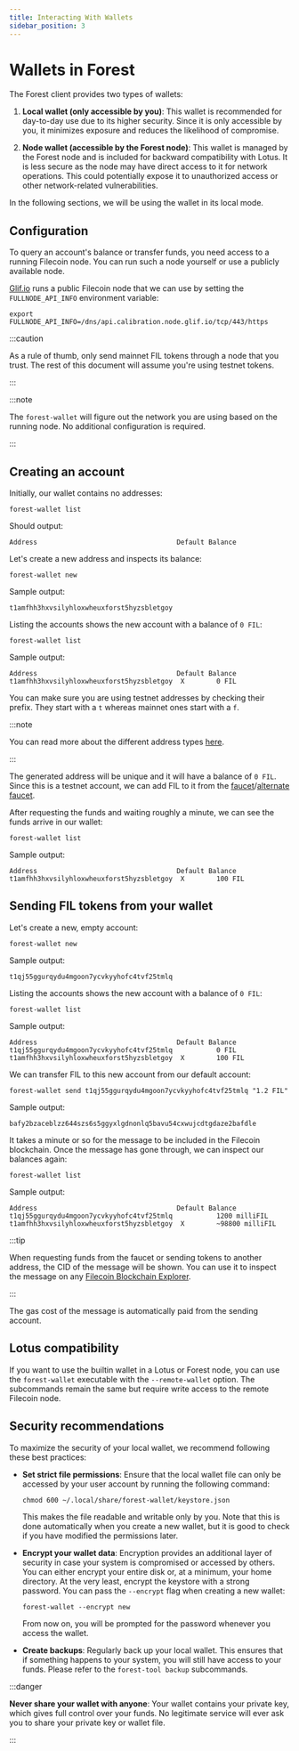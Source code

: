 ```yaml
---
title: Interacting With Wallets
sidebar_position: 3
---
```


# Wallets in Forest

The Forest client provides two types of wallets:

1. **Local wallet (only accessible by you)**: This wallet is recommended for day-to-day use due to its higher security. Since it is only accessible by you, it minimizes exposure and reduces the likelihood of compromise.

2. **Node wallet (accessible by the Forest node)**: This wallet is managed by the Forest node and is included for backward compatibility with Lotus. It is less secure as the node may have direct access to it for network operations. This could potentially expose it to unauthorized access or other network-related vulnerabilities.

In the following sections, we will be using the wallet in its local mode.

## Configuration

To query an account's balance or transfer funds, you need access to a running Filecoin node. You can run such a node yourself or use a publicly available node.

[Glif.io](https://www.glif.io/en) runs a public Filecoin node that we can use by setting the `FULLNODE_API_INFO` environment variable:

```shell
export FULLNODE_API_INFO=/dns/api.calibration.node.glif.io/tcp/443/https
```

:::caution

As a rule of thumb, only send mainnet FIL tokens through a node that you trust.
The rest of this document will assume you're using testnet tokens.

:::

:::note

The `forest-wallet` will figure out the network you are using based on the running node. No additional configuration is required.

:::

## Creating an account

Initially, our wallet contains no addresses:

```shell
forest-wallet list
```

Should output:

```console
Address                                   Default Balance
```

Let's create a new address and inspects its balance:

```shell
forest-wallet new
```

Sample output:

```console
t1amfhh3hxvsilyhloxwheuxforst5hyzsbletgoy
```

Listing the accounts shows the new account with a balance of `0 FIL`:

```shell
forest-wallet list
```

Sample output:

```console
Address                                   Default Balance
t1amfhh3hxvsilyhloxwheuxforst5hyzsbletgoy  X        0 FIL
```

You can make sure you are using testnet addresses by checking their prefix. They start with a `t` whereas mainnet ones start with a `f`.

:::note

You can read more about the different address types [here](https://docs.filecoin.io/smart-contracts/filecoin-evm-runtime/address-types).

:::

The generated address will be unique and it will have a balance of `0 FIL`.
Since this is a testnet account, we can add FIL to it from the [faucet](https://faucet.calibnet.chainsafe-fil.io/funds.html)/[alternate faucet](https://faucet.triangleplatform.com/filecoin/calibration).

After requesting the funds and waiting roughly a minute, we can see the funds arrive in our wallet:

```shell
forest-wallet list
```

Sample output:

```console
Address                                   Default Balance
t1amfhh3hxvsilyhloxwheuxforst5hyzsbletgoy  X        100 FIL
```

## Sending FIL tokens from your wallet

Let's create a new, empty account:

```shell
forest-wallet new
```

Sample output:

```console
t1qj55ggurqydu4mgoon7ycvkyyhofc4tvf25tmlq
```

Listing the accounts shows the new account with a balance of `0 FIL`:

```shell
forest-wallet list
```

Sample output:

```console
Address                                   Default Balance
t1qj55ggurqydu4mgoon7ycvkyyhofc4tvf25tmlq           0 FIL
t1amfhh3hxvsilyhloxwheuxforst5hyzsbletgoy  X        100 FIL
```

We can transfer FIL to this new account from our default account:

```shell
forest-wallet send t1qj55ggurqydu4mgoon7ycvkyyhofc4tvf25tmlq "1.2 FIL"
```

Sample output:

```console
bafy2bzaceblzz644szs6s5ggyxlgdnonlq5bavu54cxwujcdtgdaze2bafdle
```

It takes a minute or so for the message to be included in the Filecoin blockchain. Once the message has gone through, we can inspect our balances again:

```shell
forest-wallet list
```

Sample output:

```console
Address                                   Default Balance
t1qj55ggurqydu4mgoon7ycvkyyhofc4tvf25tmlq           1200 milliFIL
t1amfhh3hxvsilyhloxwheuxforst5hyzsbletgoy  X        ~98800 milliFIL
```

:::tip

When requesting funds from the faucet or sending tokens to another address, the CID of the message will be shown. You can use it to inspect the message on any [Filecoin Blockchain Explorer](https://docs.filecoin.io/networks/calibration/explorers).

:::

The gas cost of the message is automatically paid from the sending account.

## Lotus compatibility

If you want to use the builtin wallet in a Lotus or Forest node, you can use the `forest-wallet` executable with the `--remote-wallet` option. The subcommands remain the same but require write access to the remote Filecoin node.

## Security recommendations

To maximize the security of your local wallet, we recommend following these best practices:

- **Set strict file permissions**: Ensure that the local wallet file can only be accessed by your user account by running the following command:

  ```shell
  chmod 600 ~/.local/share/forest-wallet/keystore.json
  ```

  This makes the file readable and writable only by you. Note that this is done automatically when you create a new wallet, but it is good to check if you have modified the permissions later.

- **Encrypt your wallet data**: Encryption provides an additional layer of security in case your system is compromised or accessed by others. You can either encrypt your entire disk or, at a minimum, your home directory. At the very least, encrypt the keystore with a strong password. You can pass the `--encrypt` flag when creating a new wallet:

  ```shell
  forest-wallet --encrypt new
  ```

  From now on, you will be prompted for the password whenever you access the wallet.

- **Create backups**: Regularly back up your local wallet. This ensures that if something happens to your system, you will still have access to your funds.
  Please refer to the `forest-tool backup` subcommands.

:::danger

**Never share your wallet with anyone**: Your wallet contains your private key, which gives full control over your funds. No legitimate service will ever ask you to share your private key or wallet file.

:::

